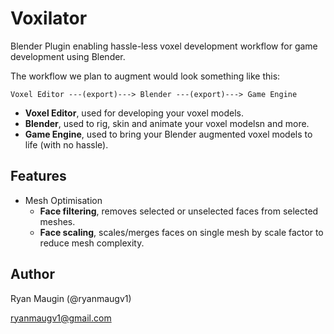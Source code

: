 # Voxilator

Blender Plugin enabling hassle-less voxel development workflow for game development using Blender.

The workflow we plan to augment would look something like this:

`Voxel Editor ---(export)---> Blender ---(export)---> Game Engine`

- **Voxel Editor**, used for developing your voxel models.
- **Blender**, used to rig, skin and animate your voxel modelsn and more.
- **Game Engine**, used to bring your Blender augmented voxel models to life (with no hassle).

## Features

- Mesh Optimisation
  - **Face filtering**, removes selected or unselected faces from selected meshes.
  - **Face scaling**, scales/merges faces on single mesh by scale factor to reduce mesh complexity.

## Author

Ryan Maugin (@ryanmaugv1)

ryanmaugv1@gmail.com

